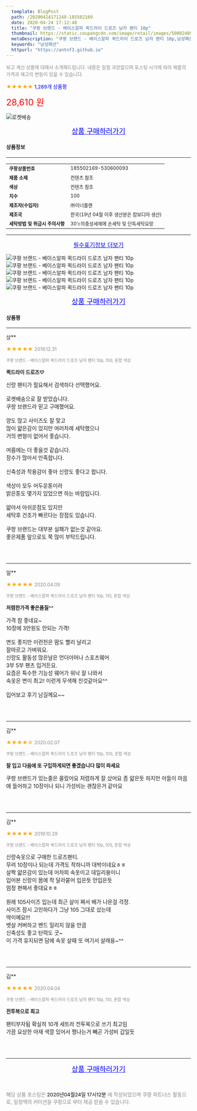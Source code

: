 ```yaml
---
  template: BlogPost
  path: /20200424171248-185502169
  date: 2020-04-24 17:12:48
  title: "쿠팡 브랜드 - 베이스알파 퀵드라이 드로즈 남자 팬티 10p"
  thumbnail: https://static.coupangcdn.com/image/retail/images/5000248955708-e7cfded7-e678-4af1-8f78-cd2b7e51416f.jpg
  metaDescription: "쿠팡 브랜드 - 베이스알파 퀵드라이 드로즈 남자 팬티 10p,남성패션"
  keywords: "남성패션"
  httpurl: "https://antnf3.github.io"
---
```

  
<span style="color: #888;font-size:0.8rem">보고 계신 상품에 대해서 소개해드립니다.
내용은 일절 과장없으며 포스팅 시기에 따라 제품의 가격과 재고의 변동이 있을 수 있습니다.</span>
  
<span style="color: orange;">★★★★★</span> <span style="color: blue;font-size: 0.85rem;">1,289개 상품평</span>

<span style="font-size: 0.9rem"></span> 

<span style="color: red;font-size: 1.5rem;">28,610 원</span>

![로켓배송](https://postfiles.pstatic.net/MjAyMDA0MTBfMjcz/MDAxNTg2NDQ1OTAwMDc5.1T-Iy6-X12_V8iyof2OtSqUCu6urPUUOnjG41kbMy_kg.c1eqxaGayJ1XX0TGV24QXbZg9dvQ9C_dYZx39G_Z7Wog.PNG.cigshop2/rocket_logo.png?type=w773)

<p align="center"><a href="http://me2.do/FsFzrHx6" style="font-size: 1.2rem; color: blue;">상품 구매하러가기</a></p>

#### 상품정보

---

|                  |                       |
| ---------------- | --------------------- |
| **<span style="font-size:0.8rem;">쿠팡상품번호</span>** | <span style="font-size:0.8rem;">185502169-530600093</span> |
| **<span style="font-size:0.8rem;">제품 소재</span>**    | <span style="font-size:0.8rem;">컨텐츠 참조</span>        |
| **<span style="font-size:0.8rem;">색상</span>**    | <span style="font-size:0.8rem;">컨텐츠 참조</span>        |
| **<span style="font-size:0.8rem;">치수</span>**    | <span style="font-size:0.8rem;">100</span>        |
| **<span style="font-size:0.8rem;">제조자(수입자)</span>**    | <span style="font-size:0.8rem;">㈜이너플랜</span>        |
| **<span style="font-size:0.8rem;">제조국</span>**    | <span style="font-size:0.8rem;">한국(19년 04월 이후 생산분은 캄보디아 생산)</span>        |
| **<span style="font-size:0.8rem;">세탁방법 및 취급시 주의사항</span>**    | <span style="font-size:0.8rem;">30'c의중성세제에 손세탁 및 단독세탁요망</span>        |




---

<p align="center"><a href="http://me2.do/FsFzrHx6" style="font-size: 1rem; color: blue;">필수표기정보 더보기</a></p>

![쿠팡 브랜드 - 베이스알파 퀵드라이 드로즈 남자 팬티 10p](http://thumbnail9.coupangcdn.com/thumbnails/remote/q89/image/retail/images/491884340519470-46906c3b-0a13-443f-aa7e-fb38c0b6da3f.jpg)
![쿠팡 브랜드 - 베이스알파 퀵드라이 드로즈 남자 팬티 10p](http://thumbnail9.coupangcdn.com/thumbnails/remote/q89/image/retail/images/491884702476771-4a738d0a-ea26-4d7d-9e8d-912edba025a9.jpg)
![쿠팡 브랜드 - 베이스알파 퀵드라이 드로즈 남자 팬티 10p](http://thumbnail9.coupangcdn.com/thumbnails/remote/q89/image/retail/images/491883799096067-feba766d-447e-4777-8ef6-55dbe62cba3f.jpg)
![쿠팡 브랜드 - 베이스알파 퀵드라이 드로즈 남자 팬티 10p](http://thumbnail6.coupangcdn.com/thumbnails/remote/q89/image/retail/images/491884566391792-be6b23ac-860b-4e2b-a563-2b7166d7980d.jpg)
![쿠팡 브랜드 - 베이스알파 퀵드라이 드로즈 남자 팬티 10p](http://thumbnail10.coupangcdn.com/thumbnails/remote/q89/image/retail/images/491883878297998-785eb0e2-fed1-423a-975c-e721b29d891f.jpg)

<p align="center"><a href="http://me2.do/FsFzrHx6" style="font-size: 1.2rem; color: blue;">상품 구매하러가기</a></p>

#### 상품평
  
---
  
상**
    
<span style="color: orange;">★★★★★</span> <span style="font-size:0.8rem;color: #888;">2019.12.31</span>
    
<span style="color: #888;font-size:0.7rem">쿠팡 브랜드 - 베이스알파 퀵드라이 드로즈 남자 팬티 10p, 100, 혼합 색상</span>
    
<span style="font-size:0.85rem">**퀵드라이 드로즈♡**</span>
    
<span style="font-size: 0.9rem;">신랑 팬티가 필요해서 검색하다 선택했어요.<br/><br/>로켓배송으로 잘 받았습니다.<br/>쿠팡 브랜드라 믿고 구매했어요.<br/><br/>양도 많고 사이즈도 잘 맞고<br/>많이 얇은감이 있지만 여러차례 세탁했으나<br/>거의 변형이 없어서 좋습니다.<br/><br/>여름에는 더 좋을것 같습니다.<br/>장수가 많아서 만족합니다.<br/><br/>신축성과 착용감이 좋아 신랑도 좋다고 합니다.<br/><br/>색상이 모두 어두운톤이라<br/>밝은톤도 몇가지 있었으면 하는 바람입니다.<br/><br/>얇아서 아쉬운점도 있지만<br/>세탁후 건조가 빠르다는 장점도 있습니다.<br/><br/>쿠팡 브랜드는 대부분 실패가 없는것 같아요.<br/>좋은제품 앞으로도 쭉 많이 부탁드립니다.</span>
    
<br>
<br>

---
  
일**
    
<span style="color: orange;">★★★★★</span> <span style="font-size:0.8rem;color: #888;">2020.04.09</span>
    
<span style="color: #888;font-size:0.7rem">쿠팡 브랜드 - 베이스알파 퀵드라이 드로즈 남자 팬티 10p, 110, 혼합 색상</span>
    
<span style="font-size:0.85rem">**저렴한가격 좋은품질^^**</span>
    
<span style="font-size: 0.9rem;">가격 참 좋네요~<br/>10장에 3만원도 안되는 가격!<br/><br/>면도 좋지만 이런천은 땀도 빨리 날리고<br/>잘마르고 가벼워요.<br/>신랑도 활동성 많은날은 언더아머나 스포츠웨어 <br/>3부 5부 팬츠 입거든요.<br/>요즘은 특수한 기능성 웨어가 워낙 잘 나와서<br/>속옷은 면이 최고! 이런게 무색해 진것같아요^^<br/> <br/>입어보고 후기 남길께요~~</span>
    
<br>
<br>

---
  
김**
    
<span style="color: orange;">★★★★☆</span> <span style="font-size:0.8rem;color: #888;">2020.02.07</span>
    
<span style="color: #888;font-size:0.7rem">쿠팡 브랜드 - 베이스알파 퀵드라이 드로즈 남자 팬티 10p, 100, 혼합 색상</span>
    
<span style="font-size:0.85rem">**잘 입고 다음에 또 구입하게되면 좋겠습니다 많이 파세요**</span>
    
<span style="font-size: 0.9rem;">쿠팡 브랜드가 있는줄은 몰랐어요 저렴하게 잘 샀어요 좀 얇은듯 하지만 아들이 마음에 들어하고 10장이나 되니 가성비는 괜찮은거 같아요</span>
    
<br>
<br>

---
  
김**
    
<span style="color: orange;">★★★★★</span> <span style="font-size:0.8rem;color: #888;">2019.10.29</span>
    
<span style="color: #888;font-size:0.7rem">쿠팡 브랜드 - 베이스알파 퀵드라이 드로즈 남자 팬티 10p, 105, 혼합 색상</span>
    

    
<span style="font-size: 0.9rem;">신랑속옷으로 구매한 드로즈팬티.<br/>무려 10장이나 되는데 가격도 착하니까 대박이네요ㅎㅎ<br/>살짝 얇은감이 있는데 어차피 속옷이고 데일리용이니<br/>입어본 신랑이 몸에 착 달라붙어 입은듯 안입은듯<br/>엄청 편해서 좋대요ㅎㅎ<br/><br/>원래 105사이즈 입는데 최근 살이 쪄서 배가 나온걸  걱정.<br/>사이즈 잠시 고민하다가 그냥 105  그대로 샀는데<br/>딱이예요!!!<br/>뱃살 커버하고 밴드 밀리지 않을 만큼<br/>신축성도 좋고 탄력도 굿~<br/>이 가격 유지되면 담에 속옷 살때 또 여기서 살래용~^^</span>
    
<br>
<br>

---
  
김**
    
<span style="color: orange;">★★★★★</span> <span style="font-size:0.8rem;color: #888;">2020.04.04</span>
    
<span style="color: #888;font-size:0.7rem">쿠팡 브랜드 - 베이스알파 퀵드라이 드로즈 남자 팬티 10p, 110, 혼합 색상</span>
    
<span style="font-size:0.85rem">**전투복으로 최고**</span>
    
<span style="font-size: 0.9rem;">팬티부자됨 확실히 10개 세트라 전투복으로 쓰기 최고임<br/>가끔 요상한 아재 색깔 있어서 짱나는거 빼곤 가성비 갑일듯</span>
    
<br>
<br>


  
---
  
<p align="center"><a href="http://me2.do/FsFzrHx6" style="font-size: 1.2rem; color: blue;">상품 구매하러가기</a></p>
  
<br>
  
<span style="font-size: 0.85rem; color: #888;">해당 상품 포스팅은 <span style="color: #000;"> 2020년04월24일 17시12분 </span> 에 작성되었으며 쿠팡 파트너스 활동으로, 일정액의 커미션을 쿠팡으로 부터 제공 받을 수 있습니다.</span>